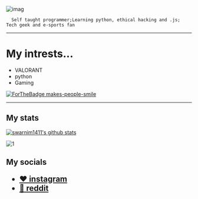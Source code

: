![imag](https://media.discordapp.net/attachments/820679184623861813/839755609833734184/about-me_banner.png?width=948&height=474)

```
  Self taught programmer;Learning python, ethical hacking and .js; Tech geek and e-sports fan
  ```

***
# My intrests...
* VALORANT
* python
* Gaming


[![ForTheBadge makes-people-smile](http://ForTheBadge.com/images/badges/makes-people-smile.svg)](http://ForTheBadge.com)
***
## My stats

[![swarnim1411's github stats](https://github-readme-stats.vercel.app/api?username=CYPHER8440&theme=blue-green)](https://github.com/swarnim1411/github-readme-stats)

![1](https://github-readme-stats.vercel.app/api/top-langs/?username=CYPHER8440&theme=blue-green)

<h2> My socials
  
 * [ ❤ instagram](https://www.instagram.com/swarnim_38/)
 * [🧡 reddit](https://www.reddit.com/user/swarnim_38/)
